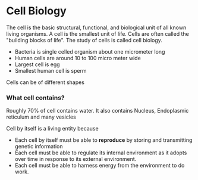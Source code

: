 # Cell Biology

The cell is the basic structural, functional, and biological unit of all known living organisms. A cell is the smallest unit of life. Cells are often called the "building blocks of life". The study of cells is called cell biology.

* Bacteria is single celled organism about one micrometer long
* Human cells are around 10 to 100 micro meter wide
* Largest cell is egg
* Smallest human cell is sperm

Cells can be of different shapes

### What cell contains?

Roughly 70% of cell contains water. It also contains Nucleus, Endoplasmic reticulum and many vesicles

Cell by itself is a living entity because

* Each cell by itself must be able to **reproduce** by storing and transmitting genetic information
* Each cell must be able to regulate its internal environment as it adopts over time in response to its external environment.
* Each cell must be able to harness energy from the environment to do work.